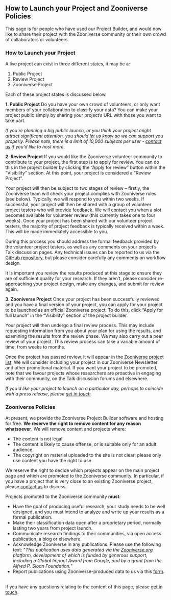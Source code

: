 ## How to Launch your Project and Zooniverse Policies
This page is for people who have used our Project Builder, and would now like to share their project with the Zooniverse community or their own crowd of collaborators or volunteers.
&nbsp;

### How to Launch your Project
A live project can exist in three different states, it may be a:
1. Public Project
2. Review Project
3. Zooniverse Project

Each of these project states is discussed below.
&nbsp;

**1. Public Project**
Do you have your own crowd of volunteers, or only want members of your collaboration to classify your data? You can make your project public simply by sharing your project’s URL with those you want to take part.

_If you're planning a big public launch, or you think your project might attract significant attention, you should [let us know](https://zooniverse.org/about/contact) so we can support you properly. Please note, there is a limit of 10,000 subjects per user - [contact us](https://zooniverse.org/about/contact) if you'd like to host more._
&nbsp;

**2. Review Project**
If you would like the Zooniverse volunteer community to contribute to your project, the first step is to apply for review. You can do this in the project builder by clicking the “Apply for review” button within the “Visibility” section. At this point, your project is considered a “Review Project”.

Your project will then be subject to two stages of review – firstly, the Zooniverse team will check your project complies with Zooniverse rules (see below). Typically, we will respond to you within two weeks. If successful, your project will then be shared with a group of volunteer project testers who will provide feedback. We will contact you when a slot becomes available for volunteer review (this currently takes one to four weeks). Once your project has been shared with our volunteer project testers, the majority of project feedback is typically received within a week. This will be made immediately accessible to you.

During this process you should address the formal feedback provided by the volunteer project testers, as well as any comments on your project’s Talk discussion pages. Any technical issues can be reported to us via the [GitHub repository](https://github.com/zooniverse/Panoptes-Front-End), but please consider carefully any comments on workflow design.

It is important you review the results produced at this stage to ensure they are of sufficient quality for your research. If they aren’t, please consider re-approaching your project design, make any changes, and submit for review again.
&nbsp;

**3. Zooniverse Project**
Once your project has been successfully reviewed and you have a final version of your project, you can apply for your project to be launched as an official Zooniverse project. To do this, click “Apply for full launch” in the “Visibility” section of the project builder.

Your project will then undergo a final review process. This may include requesting information from you about your plan for using the results, and examining the results from the review phase. We may also carry out a peer review of your project. This review process can take a variable amount of time, from weeks to months.

Once the project has passed review, it will appear in the [Zooniverse project list](https://zooniverse.org/projects/). We will consider including your project in our Zooniverse Newsletter and other promotional material. If you want your project to be promoted, note that we favour projects whose researchers are proactive in engaging with their community, on the Talk discussion forums and elsewhere.

_If you'd like your project to launch on a particular day, perhaps to coincide with a press release, please [get in touch](https://zooniverse.org/about/contact)._
&nbsp;

### Zooniverse Policies
At present, we provide the Zooniverse Project Builder software and hosting for free. **We reserve the right to remove content for any reason whatsoever**. We will remove content and projects where:
- The content is not legal.
- The content is likely to cause offense, or is suitable only for an adult audience.
- The copyright on material uploaded to the site is not clear; please only use content you have the right to use.

We reserve the right to decide which projects appear on the main project page and which are promoted to the Zooniverse community. In particular, if you have a project that is very close to an existing Zooniverse project, please [contact us](https://zooniverse.org/about/contact) to discuss.

Projects promoted to the Zooniverse community **must**:

- Have the goal of producing useful research; your study needs to be well designed, and you must intend to analyze and write up your results as a formal publication.
- Make their classification data open after a proprietary period, normally lasting two years from project launch.
- Communicate research findings to their communities, via open access publication, a blog or elsewhere.
- Acknowledge Zooniverse in any publications. Please use the following text:
"_This publication uses data generated via the [Zooniverse.org](https://www.zooniverse.org/) platform, development of which is funded by generous support, including a Global Impact Award from Google, and by a grant from the Alfred P. Sloan Foundation._"
- Report publications using Zooniverse-produced data to us via this [form](https://docs.google.com/forms/d/18jwLbtV_6M5HCM74xNFtFbiiszWAxpC5IGHaToYjeiw/viewform).
&nbsp;

If you have any questions relating to the content of this page, please [get in touch](https://zooniverse.org/about/contact).
